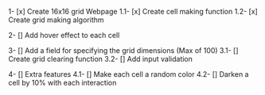 1- [x] Create 16x16 grid Webpage
    1.1- [x] Create cell making function
    1.2- [x] Create grid making algorithm

2- [] Add hover effect to each cell

3- [] Add a field for specifying the grid dimensions (Max of 100)
    3.1- [] Create grid clearing function
    3.2- [] Add input validation

4- [] Extra features
    4.1- [] Make each cell a random color
    4.2- [] Darken a cell by 10% with each interaction